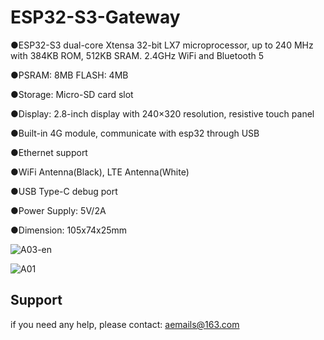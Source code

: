 # ESP32-S3-Gateway

●ESP32-S3 dual-core Xtensa 32-bit LX7 microprocessor, up to 240 MHz with 384KB ROM, 512KB SRAM. 2.4GHz WiFi and Bluetooth 5

●PSRAM: 8MB    FLASH: 4MB

●Storage: Micro-SD card slot

●Display: 2.8-inch display with 240×320 resolution, resistive touch panel

●Built-in 4G module, communicate with esp32 through USB

●Ethernet support

●WiFi Antenna(Black), LTE Antenna(White)

●USB Type-C debug port

●Power Supply: 5V/2A

●Dimension:  105x74x25mm

![A03-en](https://user-images.githubusercontent.com/10337553/179404950-85794f7d-5af7-4101-8ca1-99711a373a87.png)

![A01](https://user-images.githubusercontent.com/10337553/179404964-32a92022-a2cf-4ff0-b8ff-757f1f7446af.png)


## Support

if you need any help, please contact: aemails@163.com
